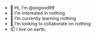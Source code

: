 - 👋 Hi, I’m @sogood99
- 👀 I’m interested in nothing
- 🌱 I’m currently learning nothing
- 💞️ I’m looking to collaborate on nothing
- 📫 I live on earth.

<!---
sogood99/sogood99 is a ✨ special ✨ repository because its `README.md` (this file) appears on your GitHub profile.
You can click the Preview link to take a look at your changes.
--->
